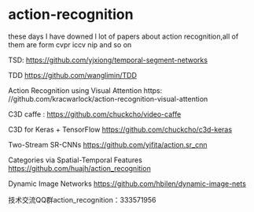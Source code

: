 # action-recognition
these days I have  downed l lot of papers about action recognition,all of them are form cvpr  iccv  nip and so on

TSD:    https://github.com/yjxiong/temporal-segment-networks

TDD     https://github.com/wanglimin/TDD

Action Recognition using Visual Attention       https:   //github.com/kracwarlock/action-recognition-visual-attention


C3D  caffe :      https://github.com/chuckcho/video-caffe

C3D for Keras + TensorFlow   https://github.com/chuckcho/c3d-keras

Two-Stream SR-CNNs          https://github.com/yifita/action.sr_cnn 

Categories via Spatial-Temporal Features    https://github.com/huajh/action_recognition

Dynamic Image Networks  https://github.com/hbilen/dynamic-image-nets

技术交流QQ群action_recognition：333571956


